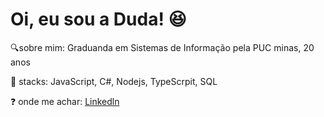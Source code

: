 # Oi, eu sou a Duda! :laughing:

 🔍sobre mim: Graduanda em Sistemas de Informação pela PUC minas, 20 anos

📐 stacks: JavaScript, C#, Nodejs, TypeScrpit, SQL

❓ onde me achar: [Linkedln](https://www.linkedin.com/in/maria-eduarda-de-souza-19a579187/)

